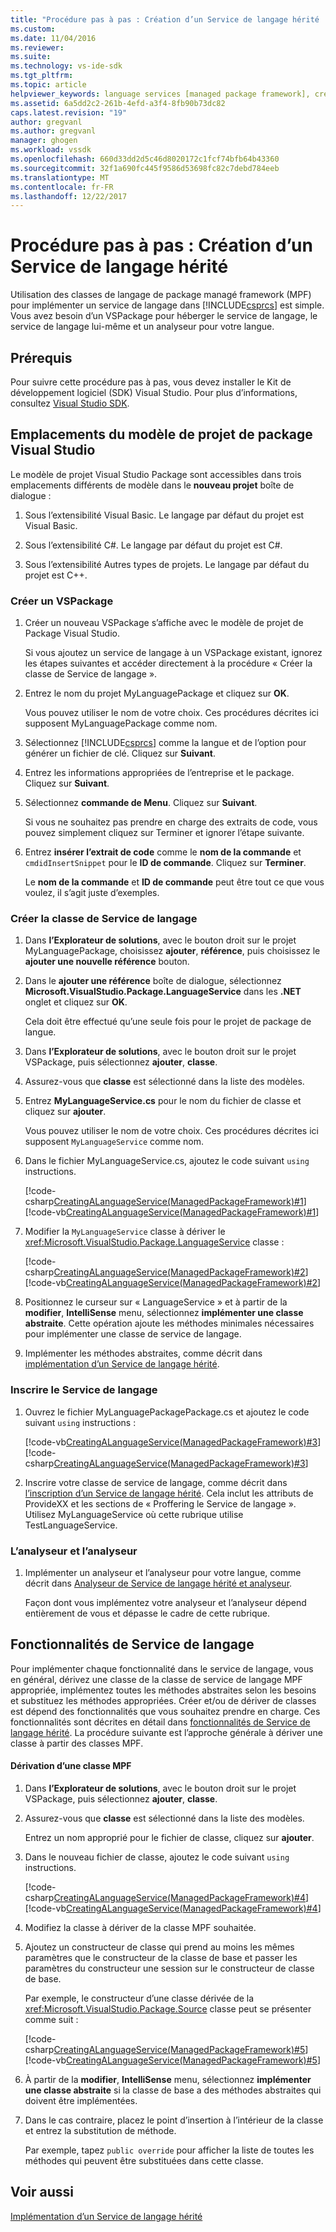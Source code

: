 ```yaml
---
title: "Procédure pas à pas : Création d’un Service de langage hérité | Documents Microsoft"
ms.custom: 
ms.date: 11/04/2016
ms.reviewer: 
ms.suite: 
ms.technology: vs-ide-sdk
ms.tgt_pltfrm: 
ms.topic: article
helpviewer_keywords: language services [managed package framework], creating
ms.assetid: 6a5dd2c2-261b-4efd-a3f4-8fb90b73dc82
caps.latest.revision: "19"
author: gregvanl
ms.author: gregvanl
manager: ghogen
ms.workload: vssdk
ms.openlocfilehash: 660d33dd2d5c46d8020172c1fcf74bfb64b43360
ms.sourcegitcommit: 32f1a690fc445f9586d53698fc82c7debd784eeb
ms.translationtype: MT
ms.contentlocale: fr-FR
ms.lasthandoff: 12/22/2017
---
```

# <a name="walkthrough-creating-a-legacy-language-service"></a>Procédure pas à pas : Création d’un Service de langage hérité
Utilisation des classes de langage de package managé framework (MPF) pour implémenter un service de langage dans [!INCLUDE[csprcs](../../data-tools/includes/csprcs_md.md)] est simple. Vous avez besoin d’un VSPackage pour héberger le service de langage, le service de langage lui-même et un analyseur pour votre langue.  
  
## <a name="prerequisites"></a>Prérequis  
 Pour suivre cette procédure pas à pas, vous devez installer le Kit de développement logiciel (SDK) Visual Studio. Pour plus d’informations, consultez [Visual Studio SDK](../../extensibility/visual-studio-sdk.md).  
  
## <a name="locations-for-the-visual-studio-package-project-template"></a>Emplacements du modèle de projet de package Visual Studio  
 Le modèle de projet Visual Studio Package sont accessibles dans trois emplacements différents de modèle dans le **nouveau projet** boîte de dialogue :  
  
1.  Sous l’extensibilité Visual Basic. Le langage par défaut du projet est Visual Basic.  
  
2.  Sous l’extensibilité C#. Le langage par défaut du projet est C#.  
  
3.  Sous l’extensibilité Autres types de projets. Le langage par défaut du projet est C++.  
  
### <a name="create-a-vspackage"></a>Créer un VSPackage  
  
1.  Créer un nouveau VSPackage s’affiche avec le modèle de projet de Package Visual Studio.  
  
     Si vous ajoutez un service de langage à un VSPackage existant, ignorez les étapes suivantes et accéder directement à la procédure « Créer la classe de Service de langage ».  
  
2.  Entrez le nom du projet MyLanguagePackage et cliquez sur **OK**.  
  
     Vous pouvez utiliser le nom de votre choix. Ces procédures décrites ici supposent MyLanguagePackage comme nom.  
  
3.  Sélectionnez [!INCLUDE[csprcs](../../data-tools/includes/csprcs_md.md)] comme la langue et de l’option pour générer un fichier de clé. Cliquez sur **Suivant**.  
  
4.  Entrez les informations appropriées de l’entreprise et le package. Cliquez sur **Suivant**.  
  
5.  Sélectionnez **commande de Menu**. Cliquez sur **Suivant**.  
  
     Si vous ne souhaitez pas prendre en charge des extraits de code, vous pouvez simplement cliquez sur Terminer et ignorer l’étape suivante.  
  
6.  Entrez **insérer l’extrait de code** comme le **nom de la commande** et `cmdidInsertSnippet` pour le **ID de commande**. Cliquez sur **Terminer**.  
  
     Le **nom de la commande** et **ID de commande** peut être tout ce que vous voulez, il s’agit juste d’exemples.  
  
### <a name="create-the-language-service-class"></a>Créer la classe de Service de langage  
  
1.  Dans **l’Explorateur de solutions**, avec le bouton droit sur le projet MyLanguagePackage, choisissez **ajouter**, **référence**, puis choisissez le **ajouter une nouvelle référence** bouton.  
  
2.  Dans le **ajouter une référence** boîte de dialogue, sélectionnez **Microsoft.VisualStudio.Package.LanguageService** dans les **.NET** onglet et cliquez sur **OK**.  
  
     Cela doit être effectué qu’une seule fois pour le projet de package de langue.  
  
3.  Dans **l’Explorateur de solutions**, avec le bouton droit sur le projet VSPackage, puis sélectionnez **ajouter**, **classe**.  
  
4.  Assurez-vous que **classe** est sélectionné dans la liste des modèles.  
  
5.  Entrez **MyLanguageService.cs** pour le nom du fichier de classe et cliquez sur **ajouter**.  
  
     Vous pouvez utiliser le nom de votre choix. Ces procédures décrites ici supposent `MyLanguageService` comme nom.  
  
6.  Dans le fichier MyLanguageService.cs, ajoutez le code suivant `using` instructions.  
  
     [!code-csharp[CreatingALanguageService(ManagedPackageFramework)#1](../../extensibility/internals/codesnippet/CSharp/walkthrough-creating-a-legacy-language-service_1.cs)]
     [!code-vb[CreatingALanguageService(ManagedPackageFramework)#1](../../extensibility/internals/codesnippet/VisualBasic/walkthrough-creating-a-legacy-language-service_1.vb)]  
  
7.  Modifier la `MyLanguageService` classe à dériver le <xref:Microsoft.VisualStudio.Package.LanguageService> classe :  
  
     [!code-csharp[CreatingALanguageService(ManagedPackageFramework)#2](../../extensibility/internals/codesnippet/CSharp/walkthrough-creating-a-legacy-language-service_2.cs)]
     [!code-vb[CreatingALanguageService(ManagedPackageFramework)#2](../../extensibility/internals/codesnippet/VisualBasic/walkthrough-creating-a-legacy-language-service_2.vb)]  
  
8.  Positionnez le curseur sur « LanguageService » et à partir de la **modifier**, **IntelliSense** menu, sélectionnez **implémenter une classe abstraite**. Cette opération ajoute les méthodes minimales nécessaires pour implémenter une classe de service de langage.  
  
9. Implémenter les méthodes abstraites, comme décrit dans [implémentation d’un Service de langage hérité](../../extensibility/internals/implementing-a-legacy-language-service2.md).  
  
### <a name="register-the-language-service"></a>Inscrire le Service de langage  
  
1.  Ouvrez le fichier MyLanguagePackagePackage.cs et ajoutez le code suivant `using` instructions :  
  
     [!code-vb[CreatingALanguageService(ManagedPackageFramework)#3](../../extensibility/internals/codesnippet/VisualBasic/walkthrough-creating-a-legacy-language-service_3.vb)]
     [!code-csharp[CreatingALanguageService(ManagedPackageFramework)#3](../../extensibility/internals/codesnippet/CSharp/walkthrough-creating-a-legacy-language-service_3.cs)]  
  
2.  Inscrire votre classe de service de langage, comme décrit dans [l’inscription d’un Service de langage hérité](../../extensibility/internals/registering-a-legacy-language-service1.md). Cela inclut les attributs de ProvideXX et les sections de « Proffering le Service de langage ». Utilisez MyLanguageService où cette rubrique utilise TestLanguageService.  
  
### <a name="the-parser-and-scanner"></a>L’analyseur et l’analyseur  
  
1.  Implémenter un analyseur et l’analyseur pour votre langue, comme décrit dans [Analyseur de Service de langage hérité et analyseur](../../extensibility/internals/legacy-language-service-parser-and-scanner.md).  
  
     Façon dont vous implémentez votre analyseur et l’analyseur dépend entièrement de vous et dépasse le cadre de cette rubrique.  
  
## <a name="language-service-features"></a>Fonctionnalités de Service de langage  
 Pour implémenter chaque fonctionnalité dans le service de langage, vous en général, dérivez une classe de la classe de service de langage MPF appropriée, implémentez toutes les méthodes abstraites selon les besoins et substituez les méthodes appropriées. Créer et/ou de dériver de classes est dépend des fonctionnalités que vous souhaitez prendre en charge. Ces fonctionnalités sont décrites en détail dans [fonctionnalités de Service de langage hérité](../../extensibility/internals/legacy-language-service-features1.md). La procédure suivante est l’approche générale à dériver une classe à partir des classes MPF.  
  
#### <a name="deriving-from-an-mpf-class"></a>Dérivation d’une classe MPF  
  
1.  Dans **l’Explorateur de solutions**, avec le bouton droit sur le projet VSPackage, puis sélectionnez **ajouter**, **classe**.  
  
2.  Assurez-vous que **classe** est sélectionné dans la liste des modèles.  
  
     Entrez un nom approprié pour le fichier de classe, cliquez sur **ajouter**.  
  
3.  Dans le nouveau fichier de classe, ajoutez le code suivant `using` instructions.  
  
     [!code-csharp[CreatingALanguageService(ManagedPackageFramework)#4](../../extensibility/internals/codesnippet/CSharp/walkthrough-creating-a-legacy-language-service_4.cs)]
     [!code-vb[CreatingALanguageService(ManagedPackageFramework)#4](../../extensibility/internals/codesnippet/VisualBasic/walkthrough-creating-a-legacy-language-service_4.vb)]  
  
4.  Modifiez la classe à dériver de la classe MPF souhaitée.  
  
5.  Ajoutez un constructeur de classe qui prend au moins les mêmes paramètres que le constructeur de la classe de base et passer les paramètres du constructeur une session sur le constructeur de classe de base.  
  
     Par exemple, le constructeur d’une classe dérivée de la <xref:Microsoft.VisualStudio.Package.Source> classe peut se présenter comme suit :  
  
     [!code-csharp[CreatingALanguageService(ManagedPackageFramework)#5](../../extensibility/internals/codesnippet/CSharp/walkthrough-creating-a-legacy-language-service_5.cs)]
     [!code-vb[CreatingALanguageService(ManagedPackageFramework)#5](../../extensibility/internals/codesnippet/VisualBasic/walkthrough-creating-a-legacy-language-service_5.vb)]  
  
6.  À partir de la **modifier**, **IntelliSense** menu, sélectionnez **implémenter une classe abstraite** si la classe de base a des méthodes abstraites qui doivent être implémentées.  
  
7.  Dans le cas contraire, placez le point d’insertion à l’intérieur de la classe et entrez la substitution de méthode.  
  
     Par exemple, tapez `public override` pour afficher la liste de toutes les méthodes qui peuvent être substituées dans cette classe.  
  
## <a name="see-also"></a>Voir aussi  
 [Implémentation d’un Service de langage hérité](../../extensibility/internals/implementing-a-legacy-language-service1.md)